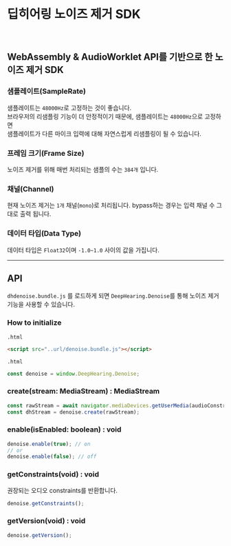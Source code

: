 # 딥히어링 노이즈 제거 SDK
<br>
<h2>WebAssembly & AudioWorklet API를 기반으로 한 노이즈 제거 SDK</h2>

### 샘플레이트(SampleRate)
샘플레이트는 <code>48000Hz</code>로 고정하는 것이 좋습니다.<br>
브라우저의 리샘플링 기능이 더 안정적이기 때문에, 샘플레이트는 <code>48000Hz</code>으로 고정하면<br>
샘플레이트가 다른 마이크 입력에 대해 자연스럽게 리샘플링이 될 수 있습니다.

### 프레임 크기(Frame Size)
노이즈 제거를 위해 매번 처리되는 샘플의 수는 <code>384개</code> 입니다.

### 채널(Channel)
현재 노이즈 제거는 <code>1개</code> 채널(<code>mono</code>)로 처리됩니다. bypass하는 경우는 입력 채널 수 그대로 출력 됩니다.

### 데이터 타입(Data Type)
데이터 타입은 <code>Float32</code>이며 <code>-1.0~1.0</code> 사이의 값을 가집니다.

<hr>

## API
<code>dhdenoise.bundle.js</code> 를 로드하게 되면 <code>DeepHearing.Denoise</code>를 통해 노이즈 제거 기능을 사용할 수 있습니다.

### How to initialize
<code>.html</code>
```html
<script src="..url/denoise.bundle.js"></script>
```
<code>.html</code>
```javascript
const denoise = window.DeepHearing.Denoise;
```

### create(stream: MediaStream) : MediaStream

```javascript 
const rawStream = await navigator.mediaDevices.getUserMedia(audioConstraints);
const dhStream = denoise.create(rawStream);
```

### enable(isEnabled: boolean) : void

```javascript 
denoise.enable(true); // on
// or
denoise.enable(false); // off
```

### getConstraints(void) : void
권장되는 오디오 constraints를 반환합니다.
```javascript 
denoise.getConstraints();
```

### getVersion(void) : void
```javascript 
denoise.getVersion();
```
